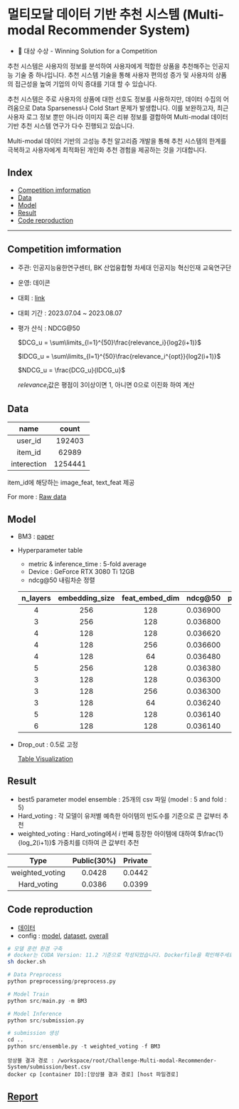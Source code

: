 # 멀티모달 데이터 기반 추천 시스템 (Multi-modal Recommender System)

- 🥇 대상 수상 - Winning Solution for a Competition 

추천 시스템은 사용자의 정보를 분석하여 사용자에게 적합한 상품을 추천해주는 인공지능 기술 중 하나입니다. 추천 시스템 기술을 통해 사용자 편의성 증가 및 사용자의 상품의 접근성을 높여 기업의 이익 증대를 기대 할 수 있습니다.

추천 시스템은 주로 사용자의 상품에 대한 선호도 정보를 사용하지만, 데이터 수집의 어려움으로 Data Sparseness나 Cold Start 문제가 발생합니다. 이를 보완하고자, 최근 사용자 로그 정보 뿐만 아니라 이미지 혹은 리뷰 정보를 결합하여 Multi-modal 데이터 기반 추천 시스템 연구가 다수 진행되고 있습니다.

Multi-modal 데이터 기반의 고성능 추천 알고리즘 개발을 통해 추천 시스템의 한계를 극복하고 사용자에게 최적화된 개인화 추천 경험을 제공하는 것을 기대합니다.



## Index
* [Competition imformation](#competition-imformation)
* [Data](#data)
* [Model](#model)
* [Result](#result)
* [Code reproduction](#code-reproduction)
***


## Competition imformation

- 주관: 인공지능융한연구센터, BK 산업융합형 차세대 인공지능 혁신인재 교육연구단
- 운영: 데이콘
- 대회 : [link](https://dacon.io/competitions/official/236113/overview/description)
- 대회 기간 : 2023.07.04 ~ 2023.08.07
- 평가 산식 : NDCG@50
    
    $DCG_u = \sum\limits_{l=1}^{50}\frac{relevance_i}{log2(i+1)}$

    $IDCG_u = \sum\limits_{l=1}^{50}\frac{relevance_i^{opt}}{log2(i+1)}$

    $NDCG_u = \frac{DCG_u}{IDCG_u}$

    $relevance_i$값은 평점이 3이상이면 1, 아니면 0으로 이진화 하여 계산

## Data

|name|count|
|:---:|:---:|
|user_id|192403|
|item_id|62989|
|interection|1254441|

item_id에 해당하는 image_feat, text_feat 제공

For more : [Raw data](data)


## Model
- BM3 : [paper](https://arxiv.org/pdf/2207.05969.pdf)

- Hyperparameter table
    - metric & inference_time : 5-fold average
    - Device : GeForce RTX 3080 Ti 12GB
    - ndcg@50 내림차순 정렬

    | n_layers | embedding_size | feat_embed_dim | ndcg@50  | precision@50 | recall@50 | map@50   | training_time_avg | inference_time_avg |
    | :---: | :---: | :---: | :---: | :---: | :---: | :---: | :---: | :---: |
    |        4 |            256 |            128 | 0.036900 |     0.002700 |  0.093460 | 0.019720 | 4h 18m 0.60s      | 25.08s         |
    |        3 |            256 |            128 | 0.036800 |     0.002680 |  0.092940 | 0.019720 | 3h 55m 50.60s     | 20.56s         |
    |        4 |            128 |            128 | 0.036620 |     0.002740 |  0.094680 | 0.019100 | 3h 38m 19.20s     | 14.43s         |
    |        4 |            128 |            256 | 0.036600 |     0.002760 |  0.095020 | 0.019020 | 3h 20m 55.40s     | 14.37s         |
    |        4 |            128 |             64 | 0.036480 |     0.002740 |  0.094560 | 0.018980 | 3h 53m 47.20s     | 14.38s         |
    |        5 |            256 |            128 | 0.036380 |     0.002700 |  0.093560 | 0.019180 | 6h 33m 47.60s     | 29.33s         |
    |        3 |            128 |            128 | 0.036300 |     0.002700 |  0.093700 | 0.018980 | 4h 21m 45.40s     | 12.52s         |
    |        3 |            128 |            256 | 0.036300 |     0.002700 |  0.093660 | 0.019000 | 3h 17m 46.40s     | 12.46s         |
    |        3 |            128 |             64 | 0.036240 |     0.002700 |  0.093280 | 0.019020 | 3h 48m 49.60s     | 12.46s         |
    |        5 |            128 |            128 | 0.036140 |     0.002740 |  0.094780 | 0.018640 | 5h 33m 18.80s     | 16.31s         |
    |        6 |            128 |            128 | 0.036140 |     0.002740 |  0.094720 | 0.018580 | 4h 56m 59.20s     | 18.29s         |

- Drop_out : 0.5로 고정

    [Table Visualization](https://api.wandb.ai/links/geonhyeock/8vz3j6ru)

## Result

- best5 parameter model ensemble : 25개의 csv 파일 (model : 5 and fold : 5)
- Hard_voting : 각 모델이 유저별 예측한 아이템의 빈도수를 기준으로 큰 값부터 추천
- weighted_voting : Hard_voting에서 $i$ 번째 등장한 아이템에 대하여 $\frac{1}{log_2(i+1)}$ 가중치를 더하여 큰 값부터 추천


|Type|Public(30%)|Private|
| :---: | :---: | :---: |
| weighted_voting | 0.0428 | 0.0442 |
| Hard_voting     | 0.0386 | 0.0399 |


## Code reproduction

- [데이터](data)
- config : [model](MMRec/src/configs/model), [dataset](MMRec/src/configs/dataset), [overall](MMRec/src/configs/)

~~~ sh
# 모델 훈련 환경 구축
# docker는 CUDA Version: 11.2 기준으로 작성되었습니다. Dockerfile을 확인해주세요
sh docker.sh
~~~

~~~python
# Data Preprocess
python preprocessing/preprocess.py

# Model Train
python src/main.py -m BM3

# Model Inference
python src/submission.py

# submission 생성
cd ..
python src/ensemble.py -t weighted_voting -f BM3
~~~

~~~
앙상블 결과 경로 : /workspace/root/Challenge-Multi-modal-Recommender-System/submission/best.csv
docker cp [container ID]:[앙상블 결과 경로] [host 파일경로]
~~~

## [Report](report.pdf)

